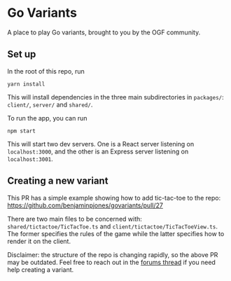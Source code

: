 # Go Variants
A place to play Go variants, brought to you by the OGF community.

## Set up
In the root of this repo, run

```
yarn install
```

This will install dependencies in the three main subdirectories in `packages/`: `client/`, `server/` and `shared/`.

To run the app, you can run

```
npm start
```

This will start two dev servers.  One is a React server listening on `localhost:3000`, and the other is an Express server listening on `localhost:3001`.

## Creating a new variant

This PR has a simple example showing how to add tic-tac-toe to the repo: https://github.com/benjaminpjones/govariants/pull/27

There are two main files to be concerned with: `shared/tictactoe/TicTacToe.ts` and `client/tictactoe/TicTacToeView.ts`.  The former specifies the rules of the game while the latter specifies how to render it on the client.

Disclaimer: the structure of the repo is changing rapidly, so the above PR may be outdated.  Feel free to reach out in the [forums thread](https://forums.online-go.com/t/collective-development-of-a-server-for-variants/43682) if you need help creating a variant.
